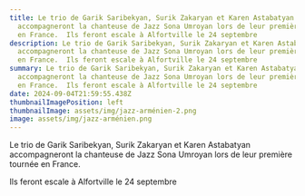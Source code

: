 ```yaml
---
title: Le trio de Garik Saribekyan, Surik Zakaryan et Karen Astabatyan
  accompagneront la chanteuse de Jazz Sona Umroyan lors de leur première tournée
  en France.  Ils feront escale à Alfortville le 24 septembre
description: Le trio de Garik Saribekyan, Surik Zakaryan et Karen Astabatyan
  accompagneront la chanteuse de Jazz Sona Umroyan lors de leur première tournée
  en France.  Ils feront escale à Alfortville le 24 septembre
summary: Le trio de Garik Saribekyan, Surik Zakaryan et Karen Astabatyan
  accompagneront la chanteuse de Jazz Sona Umroyan lors de leur première tournée
  en France.  Ils feront escale à Alfortville le 24 septembre
date: 2024-09-04T21:59:55.438Z
thumbnailImagePosition: left
thumbnailImage: assets/img/jazz-arménien-2.png
image: assets/img/jazz-arménien.png
---
```

<!--StartFragment-->

Le trio de Garik Saribekyan, Surik Zakaryan et Karen Astabatyan accompagneront la chanteuse de Jazz Sona Umroyan lors de leur première tournée en France.

Ils feront escale à Alfortville le 24 septembre

<!--EndFragment-->